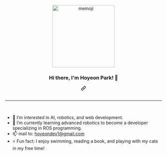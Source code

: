 
<div align="center">
  <img src="https://github.com/qkrtiger/qkrtiger/raw/main/assets/hoyeon.gif" alt="memoji" width="200" style="max-width: 100%; display: inline-block;">
  <div class="markdown-heading" dir="auto">
    <h3 class="heading-element" dir="auto">Hi there, I'm Hoyeon Park! 👋</h3>
    <a id="user-content-hey-there-im-goeun-lee-" class="anchor" aria-label="Permalink: Hi there, I'm Hoyeon Park! 👋"><svg class="octicon octicon-link" viewBox="0 0 16 16" version="1.1" width="16" height="16" aria-hidden="true"><path d="m7.775 3.275 1.25-1.25a3.5 3.5 0 1 1 4.95 4.95l-2.5 2.5a3.5 3.5 0 0 1-4.95 0 .751.751 0 0 1 .018-1.042.751.751 0 0 1 1.042-.018 1.998 1.998 0 0 0 2.83 0l2.5-2.5a2.002 2.002 0 0 0-2.83-2.83l-1.25 1.25a.751.751 0 0 1-1.042-.018.751.751 0 0 1-.018-1.042Zm-4.69 9.64a1.998 1.998 0 0 0 2.83 0l1.25-1.25a.751.751 0 0 1 1.042.018.751.751 0 0 1 .018 1.042l-1.25 1.25a3.5 3.5 0 1 1-4.95-4.95l2.5-2.5a3.5 3.5 0 0 1 4.95 0 .751.751 0 0 1-.018 1.042.751.751 0 0 1-1.042.018 1.998 1.998 0 0 0-2.83 0l-2.5 2.5a1.998 1.998 0 0 0 0 2.83Z"></path></svg>
    </a>
  </div>
</div>
<br>
<hr>
<br>

- 👀 I’m interested in AI, robotics, and web development.
- 🌱 I’m currently learning advanced robotics to become a developer specializing in ROS programming.
- 📫 mail to: hoyeondev1@gmail.com
- ⚡ Fun fact: I enjoy swimming, reading a book, and playing with my cats in my free time!
  
<br>
<!-- <a href="https://www.gitanimals.org/en_US?utm_medium=image&utm_source=qkrtiger&utm_content=farm">
<img
  src="https://render.gitanimals.org/farms/qkrtiger"
  width="900"
  height="300"
/>
</a>
 -->
